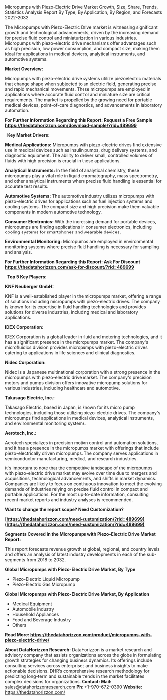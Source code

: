 ﻿Micropumps with Piezo-Electric Drive Market Growth, Size, Share, Trends, Statistics Analysis Report By Type, By Application, By Region, and Forecasts 2022-2032

The Micropumps with Piezo-Electric Drive market is witnessing significant growth and technological advancements, driven by the increasing demand for precise fluid control and miniaturization in various industries. Micropumps with piezo-electric drive mechanisms offer advantages such as high precision, low power consumption, and compact size, making them ideal for applications in medical devices, analytical instruments, and automotive systems.

**Market Overview:**

Micropumps with piezo-electric drive systems utilize piezoelectric materials that change shape when subjected to an electric field, generating precise and rapid mechanical movements. These micropumps are employed in applications where accurate fluid control and miniature size are critical requirements. The market is propelled by the growing need for portable medical devices, point-of-care diagnostics, and advancements in laboratory automation.

**For Further Information Regarding this Report: Request a Free Sample <https://thedatahorizzon.com/download-sample/?rid=489699>** 

` `**Key Market Drivers:**

**Medical Applications:** Micropumps with piezo-electric drives find extensive use in medical devices such as insulin pumps, drug delivery systems, and diagnostic equipment. The ability to deliver small, controlled volumes of fluids with high precision is crucial in these applications.

**Analytical Instruments:** In the field of analytical chemistry, these micropumps play a vital role in liquid chromatography, mass spectrometry, and other analytical instruments where precise fluid handling is essential for accurate test results.

**Automotive Systems:** The automotive industry utilizes micropumps with piezo-electric drives for applications such as fuel injection systems and cooling systems. The compact size and high precision make them valuable components in modern automotive technology.

**Consumer Electronics:** With the increasing demand for portable devices, micropumps are finding applications in consumer electronics, including cooling systems for smartphones and wearable devices.

**Environmental Monitoring:** Micropumps are employed in environmental monitoring systems where precise fluid handling is necessary for sampling and analysis.

**For Further Information Regarding this Report: Ask For Discount <https://thedatahorizzon.com/ask-for-discount/?rid=489699>** 

` `**Top 5 Key Players:**

**KNF Neuberger GmbH:**

KNF is a well-established player in the micropumps market, offering a range of solutions including micropumps with piezo-electric drives. The company is known for its expertise in fluid handling technologies and provides solutions for diverse industries, including medical and laboratory applications.

**IDEX Corporation:**

IDEX Corporation is a global leader in fluid and metering technologies, and it has a significant presence in the micropumps market. The company's microfluidics division provides micropumps with piezo-electric drives catering to applications in life sciences and clinical diagnostics.

**Nidec Corporation:**

Nidec is a Japanese multinational corporation with a strong presence in the micropumps with piezo-electric drive market. The company's precision motors and pumps division offers innovative micropump solutions for various industries, including healthcare and automotive.

**Takasago Electric, Inc.:**

Takasago Electric, based in Japan, is known for its micro pump technologies, including those utilizing piezo-electric drives. The company's micropumps find applications in medical devices, analytical instruments, and environmental monitoring systems.

**Aerotech, Inc.:**

Aerotech specializes in precision motion control and automation solutions, and it has a presence in the micropumps market with offerings that include piezo-electrically driven micropumps. The company serves applications in semiconductor manufacturing, medical, and research industries.

It's important to note that the competitive landscape of the micropumps with piezo-electric drive market may evolve over time due to mergers and acquisitions, technological advancements, and shifts in market dynamics. Companies are likely to focus on continuous innovation to meet the evolving demands of industries relying on precise fluid control in compact and portable applications. For the most up-to-date information, consulting recent market reports and industry analyses is recommended.

**Want to change the report scope? Need Customization?**

[**https://thedatahorizzon.com/need-customization/?rid=489699](https://thedatahorizzon.com/need-customization/?rid=489699)** 

**Segments Covered in the Micropumps with Piezo-Electric Drive Market Report:**

This report forecasts revenue growth at global, regional, and country levels and offers an analysis of latest industry developments in each of the sub-segments from 2018 to 2032.

**Global Micropumps with Piezo-Electric Drive Market, By Type**

- Piezo-Electric Liquid Micropump
- Piezo-Electric Gas Micropump

**Global Micropumps with Piezo-Electric Drive Market, By Application**

- Medical Equipment
- Automobile Industry
- Household Appliances
- Food and Beverage Industry
- Others

**Read More: <https://thedatahorizzon.com/product/micropumps-with-piezo-electric-drive/>** 

**About DataHorizzon Research:**DataHorizzon is a market research and advisory company that assists organizations across the globe in formulating growth strategies for changing business dynamics. Its offerings include consulting services across enterprises and business insights to make actionable decisions. DHR’s comprehensive research methodology for predicting long-term and sustainable trends in the market facilitates complex decisions for organizations.**Contact:Mail:** <sales@datahorizzonresearch.com> **Ph:** +1–970–672–0390**Website:** <https://thedatahorizzon.com/> 

